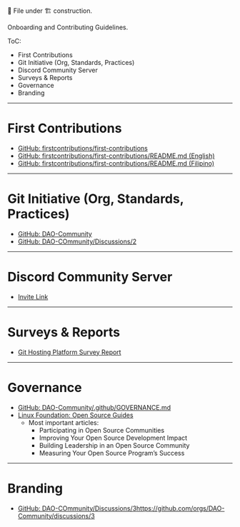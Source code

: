📄 File under 🏗 construction.

Onboarding and Contributing Guidelines.

ToC:
- First Contributions
- Git Initiative (Org, Standards, Practices)
- Discord Community Server
- Surveys & Reports
- Governance
- Branding

---

# First Contributions
- [GitHub: firstcontributions/first-contributions](https://github.com/firstcontributions)
- [GitHub: firstcontributions/first-contributions/README.md (English)](https://github.com/firstcontributions/first-contributions/blob/main/translations/README.en-pirate.md)
- [GitHub: firstcontributions/first-contributions/README.md (Filipino)](https://github.com/firstcontributions/first-contributions/blob/main/translations/README.fil.md)

---

# Git Initiative (Org, Standards, Practices)
  - [GitHub: DAO-Community](https://github.com/DAO-Community)
  - [GitHub: DAO-COmmunity/Discussions/2](https://github.com/orgs/DAO-Community/discussions/2)

---

# Discord Community Server
  - [Invite Link](https://discord.gg/kgwTF4JV)

---

# Surveys & Reports
  - [Git Hosting Platform Survey Report](https://public.flourish.studio/story/2010897/)

---

# Governance
  - [GitHub: DAO-Community/.github/GOVERNANCE.md](https://github.com/DAO-Community/.github/blob/dev/GOVERNANCE.md)
  - [Linux Foundation: Open Source Guides](https://www.linuxfoundation.org/resources/open-source-guides)
    - Most important articles:
      - Participating in Open Source Communities
      - Improving Your Open Source Development Impact
      - Building Leadership in an Open Source Community
      - Measuring Your Open Source Program’s Success

---

# Branding
  - [GitHub: DAO-COmmunity/Discussions/3](https://github.com/orgs/DAO-Community/discussions/3)https://github.com/orgs/DAO-Community/discussions/3

[//]: # "EOF"
